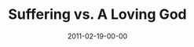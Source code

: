---
layout: message
category: message
series: "Heavy-Weights"
title: "Suffering vs. A Loving God"
date: 2011-02-19-00-00
message_id: 659
audio: "http://s3.amazonaws.com/crossroads-media/message/audio/heavyweights_02.mp3"
audio-duration: "45:13"
program: "http://s3.amazonaws.com/crossroads-media/documents/02_19-20_11Program.pdf"
description: "We'll wrestle with the question of how God can really be loving when there's so much suffering in the world."
video: "http://s3.amazonaws.com/crossroads-media/message/video/heavyweights_02.mp4"
video-duration: "45:19"
video-image: "http://s3.amazonaws.com/crossroads-media/images/heavyweights_02_still.jpg"
explicit: false
---